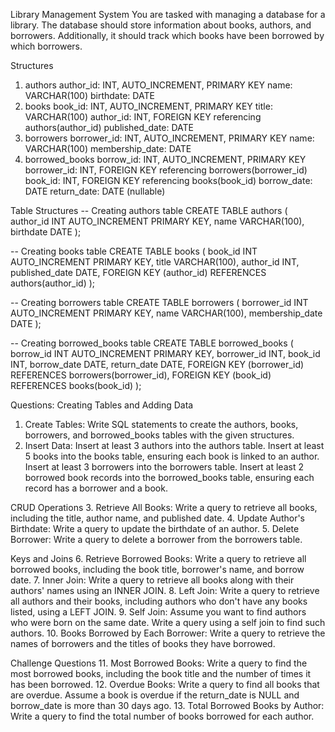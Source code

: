 Library Management System
You are tasked with managing a database for a library. The database should store information about books, authors, and borrowers. Additionally, it should track which books have been borrowed by which borrowers.

Structures
1.	authors
	author_id: INT, AUTO_INCREMENT, PRIMARY KEY
	name: VARCHAR(100)
	birthdate: DATE
2.	books
	book_id: INT, AUTO_INCREMENT, PRIMARY KEY
	title: VARCHAR(100)
	author_id: INT, FOREIGN KEY referencing authors(author_id)
	published_date: DATE
3.	borrowers
	borrower_id: INT, AUTO_INCREMENT, PRIMARY KEY
	name: VARCHAR(100)
	membership_date: DATE
4.	borrowed_books
	borrow_id: INT, AUTO_INCREMENT, PRIMARY KEY
	borrower_id: INT, FOREIGN KEY referencing borrowers(borrower_id)
	book_id: INT, FOREIGN KEY referencing books(book_id)
	borrow_date: DATE
	return_date: DATE (nullable)

Table Structures
-- Creating authors table
CREATE TABLE authors (
    author_id INT AUTO_INCREMENT PRIMARY KEY,
    name VARCHAR(100),
    birthdate DATE
);

-- Creating books table
CREATE TABLE books (
    book_id INT AUTO_INCREMENT PRIMARY KEY,
    title VARCHAR(100),
    author_id INT,
    published_date DATE,
    FOREIGN KEY (author_id) REFERENCES authors(author_id)
);

-- Creating borrowers table
CREATE TABLE borrowers (
    borrower_id INT AUTO_INCREMENT PRIMARY KEY,
    name VARCHAR(100),
    membership_date DATE
);

-- Creating borrowed_books table
CREATE TABLE borrowed_books (
    borrow_id INT AUTO_INCREMENT PRIMARY KEY,
    borrower_id INT,
    book_id INT,
    borrow_date DATE,
    return_date DATE,
    FOREIGN KEY (borrower_id) REFERENCES borrowers(borrower_id),
    FOREIGN KEY (book_id) REFERENCES books(book_id)
);



Questions:
Creating Tables and Adding Data
1.	Create Tables: Write SQL statements to create the authors, books, borrowers, and borrowed_books tables with the given structures.
2.	Insert Data:
	Insert at least 3 authors into the authors table.
	Insert at least 5 books into the books table, ensuring each book is linked to an author.
	Insert at least 3 borrowers into the borrowers table.
	Insert at least 2 borrowed book records into the borrowed_books table, ensuring each record has a borrower and a book.

CRUD Operations
3.	Retrieve All Books: Write a query to retrieve all books, including the title, author name, and published date.
4.	Update Author's Birthdate: Write a query to update the birthdate of an author.
5.	Delete Borrower: Write a query to delete a borrower from the borrowers table.

Keys and Joins
6.	Retrieve Borrowed Books: Write a query to retrieve all borrowed books, including the book title, borrower's name, and borrow date.
7.	Inner Join: Write a query to retrieve all books along with their authors' names using an INNER JOIN.
8.	Left Join: Write a query to retrieve all authors and their books, including authors who don't have any books listed, using a LEFT JOIN.
9.	Self Join: Assume you want to find authors who were born on the same date. Write a query using a self join to find such authors.
10.	Books Borrowed by Each Borrower: Write a query to retrieve the names of borrowers and the titles of books they have borrowed.

Challenge Questions
11.	Most Borrowed Books: Write a query to find the most borrowed books, including the book title and the number of times it has been borrowed.
12.	Overdue Books: Write a query to find all books that are overdue. Assume a book is overdue if the return_date is NULL and borrow_date is more than 30 days ago.
13.	Total Borrowed Books by Author: Write a query to find the total number of books borrowed for each author.

